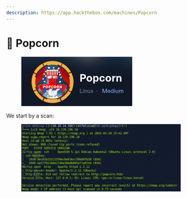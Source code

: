```yaml
---
description: https://app.hackthebox.com/machines/Popcorn
---
```


# 🍿 Popcorn

<figure><img src="../../.gitbook/assets/image (2) (1).png" alt=""><figcaption></figcaption></figure>

We start by a scan:

<figure><img src="../../.gitbook/assets/image (3) (1).png" alt=""><figcaption></figcaption></figure>
